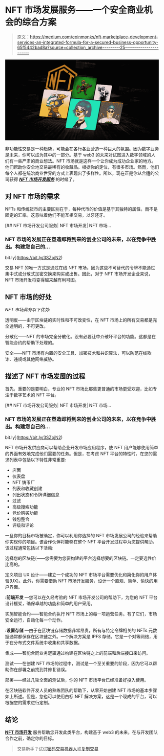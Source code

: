 # NFT 市场发展服务——一个安全商业机会的综合方案

> 原文：<https://medium.com/coinmonks/nft-marketplace-development-services-an-integrated-formula-for-a-secured-business-opportunity-65f5442bad8a?source=collection_archive---------25----------------------->

![](img/38665327b27f6fb1277dd2515ca53b9e.png)

非功能性交易是一种趋势，可能会在各行各业营造一种巨大的氛围。因为数字业务是未来，你可以成为其中的一部分。基于 web3 的未来对试图进入数字领域的人们有一些严肃的商业想法。NFT 市场就是这样一个让你成为成功企业家的地方。他们帮助你安全地交易最稀有的收藏品。根据你的定位，有很多市场。然而，他们每个人都在统治商业世界的方式上表现出了多样性。所以，现在正是你从合适的公司获得 [***NFT 市场开发服务***](https://bit.ly/3SZojN2) 的时候了。

## 对 NFT 市场的需求

NFTs 和传统货币的主要区别在于，每种代币的价值是基于其独特的属性，而不是固定的汇率。这意味着他们不能互相交易，以牙还牙。

[](https://bit.ly/3SZojN2) [## NFT 市场开发公司服务| NFT 市场开发| NFT 市场…

### NFT 市场的发展正在塑造即将到来的创业公司的未来，以在竞争中胜出。构建您自己的…

bit.ly](https://bit.ly/3SZojN2) 

交易 NFT 的唯一方式是通过在线 NFT 市场，因为这些不可替代的令牌不能通过集中式或分散式加密交换来购买或出售。因此，对于 NFT 市场开发企业来说，NFT 市场开发将变得越来越有利可图。

## **NFT 市场的好处**

*NFT 市场具有以下优势:*

透明度——由于区块链的实时性和不可改变性，在 NFT 市场上的所有交易都是完全透明的，不可更改。

分散化——NFT 的市场完全分散化。没有必要让中介破坏平台的功能。这都是在智能合约的帮助下处理的。

安全——NFT 市场有内置的安全工具、加密技术和共识算法，可以防范在线欺诈、违规或其他网络威胁。

## **描述了 NFT 市场发展的过程**

首先，重要的是要明白，专业的 NFT 市场比那些更普通的市场更受欢迎，比如专注于数字艺术的 NFT 平台。

[](https://bit.ly/3SZojN2) [## NFT 市场开发公司服务| NFT 市场开发| NFT 市场…

### NFT 市场的发展正在塑造即将到来的创业公司的未来，以在竞争中胜出。构建您自己的…

bit.ly](https://bit.ly/3SZojN2) 

NFT 市场开发供应商可以帮助企业开发市场应用程序，使 NFT 用户能够使用简单的界面有效地完成他们需要的任务。但是，在考虑 NFT 平台的特性时，在您的需求列表中包括以下特性非常重要:

*   店面
*   仪表盘
*   NFT 铸币厂
*   列表和收藏创建
*   列出状态和令牌详细信息
*   过滤
*   高级搜索功能
*   竞价购买功能
*   钱包整合
*   评级和评论

一旦你的目标市场被确定，你可以利用你选择的 NFT 市场发展公司的经验来帮助你实现你的项目。该合作伙伴将能够在整个 NFT 平台开发过程中为您提供帮助，该过程通常包括以下活动:

选择您的区块链(——您需要为您要构建的平台选择想要的区块链。一定要选性价比高的。

定义项目 UX 设计——建立一个成功的 NFT 市场平台需要优化和简化你的用户体验(UX)。此外，你需要借助 NFT 市场开发服务，设计一个直观、简单、愉快的用户界面。

:**前端开发** —您可以在久经考验的 NFT 市场开发公司的帮助下，为您的 NFT 平台设计框架，确保卓越的功能和简单的用户采用。

实施智能合约——智能合约执行 NFT 市场上的每一项运营任务。有了它们，市场安全运行，自动化每一个动作。

:**设置存储** —由于在区块链存储数据非常昂贵，所有与特定令牌相关的 NFTs 元数据通常都保存在区块链之外。一个解决方案是 IPFS 存储。它是一个对等网络，用于在分布式文件系统中收集和共享数据。

集成——智能合同业务逻辑通过构建在区块链之上的前端和后端接口来访问。

测试——在创建 NFT 市场的过程中，测试是一个至关重要的阶段，因为它可以帮助你在部署之前找到并修复错误。

部署——经过几轮全面的测试后，你的 NFT 市场平台已经准备好投入使用。

在区块链软件开发人员的熟练团队的帮助下，从零开始创建 NFT 市场的基本步骤如上所述。但是，您也可以使用白标 NFT 解决方案，这是一个现成的平台，可以根据您的需求进行定制。

## **结论**

[**NFT 市场开发**](https://bit.ly/3SZojN2) 服务帮助您开发此类平台，构建基于 web3 的未来。在与开发团队合作之前，确定你的目标。

> 交易新手？试试[密码交易机器人](/coinmonks/crypto-trading-bot-c2ffce8acb2a)或[复制交易](/coinmonks/top-10-crypto-copy-trading-platforms-for-beginners-d0c37c7d698c)